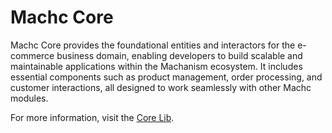 # Machc Core   

Machc Core provides the foundational entities and interactors for the e-commerce business domain, 
enabling developers to build scalable and maintainable applications within the Machanism ecosystem.
It includes essential components such as product management, order processing, and customer 
interactions, all designed to work seamlessly with other Machc modules.

For more information, visit the [Core Lib](https://machc.machanism.org/core/machc.core/index.html).